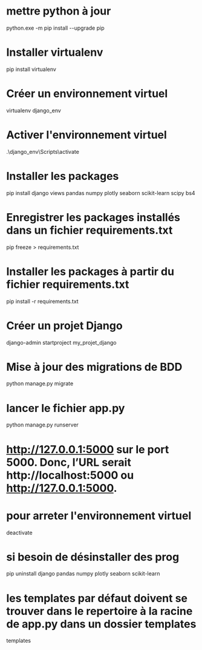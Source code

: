 # mettre python à jour
python.exe -m pip install --upgrade pip

# Installer virtualenv
pip install virtualenv

# Créer un environnement virtuel
virtualenv django_env

# Activer l'environnement virtuel
.\django_env\Scripts\activate

# Installer les packages
pip install django views pandas numpy plotly seaborn scikit-learn scipy bs4

# Enregistrer les packages installés dans un fichier requirements.txt
pip freeze > requirements.txt

# Installer les packages à partir du fichier requirements.txt
pip install -r requirements.txt

# Créer un projet Django
django-admin startproject my_projet_django

# Mise à jour des migrations de BDD
python manage.py migrate

# lancer le fichier app.py
python manage.py  runserver


# http://127.0.0.1:5000 sur le port 5000. Donc, l’URL serait http://localhost:5000 ou http://127.0.0.1:5000.

# pour arreter l'environnement virtuel
deactivate

# si besoin de désinstaller des prog
pip uninstall django pandas numpy plotly seaborn scikit-learn

#  les templates par défaut doivent se trouver dans le repertoire à la racine de app.py dans un dossier templates
templates
